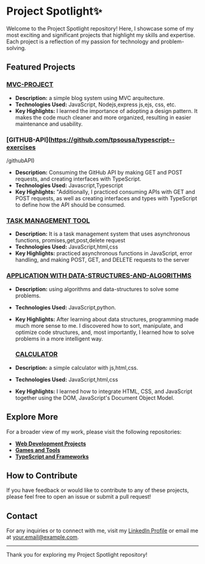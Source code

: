 # Project Spotlight✨

Welcome to the Project Spotlight repository! Here, I showcase some of my most exciting and significant projects that highlight my skills and expertise. Each project is a reflection of my passion for technology and problem-solving.

## Featured Projects

### [MVC-PROJECT](https://github.com/tpsousa/MVC-PROJECT)
- **Description:** a simple blog system using MVC arquitecture.
- **Technologies Used:** JavaScript, Nodejs,express js,ejs, css, etc.
- **Key Highlights:** I learned the importance of adopting a design pattern. It makes the code much cleaner and more organized, resulting in easier maintenance and usability.

### [GITHUB-API](https://github.com/tpsousa/typescript--exercises
/githubAPI)
- **Description:** Consuming the GitHub API by making GET and POST requests, and creating interfaces with TypeScript.
- **Technologies Used:** Javascript,Typescript
- **Key Highlights:** "Additionally, I practiced consuming APIs with GET and POST requests, as well as creating interfaces and types with TypeScript to define how the API should be consumed.

### [TASK MANAGEMENT TOOL](https://github.com/username/project-name-2)
- **Description:** It is a task management system that uses asynchronous functions, promises,get,post,delete request
- **Technologies Used:** JavaScript,html,css
- **Key Highlights:** practiced asynchronous functions in JavaScript, error handling, and making POST, GET, and DELETE requests to the server

### [APPLICATION WITH DATA-STRUCTURES-AND-ALGORITHMS](https://github.com/tpsousa/Algorithms-and-data-structures)
- **Description:** using algorithms and data-structures to solve some problems.
- **Technologies Used:** JavaScript,python.
- **Key Highlights:** After learning about data structures, programming made much more sense to me. I discovered how to sort, manipulate, and optimize code structures, and, most importantly, I learned how to solve problems in a more intelligent way.

  ### [CALCULATOR](https://github.com/tpsousa/games-and-tools/calculate)
- **Description:** a simple calculator with js,html,css.
- **Technologies Used:** JavaScript,html,css
- **Key Highlights:** I learned how to integrate HTML, CSS, and JavaScript together using the DOM, JavaScript's Document Object Model.

## Explore More

For a broader view of my work, please visit the following repositories:

- **[Web Development Projects](https://github.com/username/web-development-projects)**
- **[Games and Tools](https://github.com/username/games-and-tools)**
- **[TypeScript and Frameworks](https://github.com/username/typescript-and-frameworks)**

## How to Contribute

If you have feedback or would like to contribute to any of these projects, please feel free to open an issue or submit a pull request!

## Contact

For any inquiries or to connect with me, visit my [LinkedIn Profile](https://linkedin.com/in/your-profile) or email me at [your.email@example.com](mailto:your.email@example.com).

---

Thank you for exploring my Project Spotlight repository!
